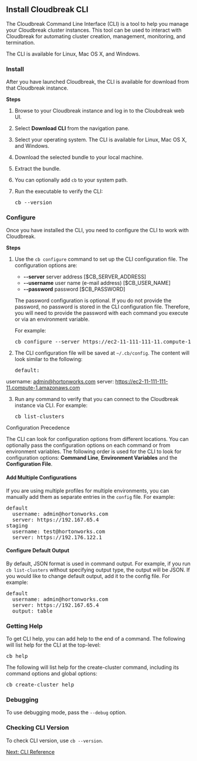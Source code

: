 ## Install Cloudbreak CLI  


The Cloudbreak Command Line Interface (CLI) is a tool to help you manage your Cloudbreak cluster instances. This tool can be used to interact with Cloudbreak for automating cluster creation, management, monitoring, and termination. 

The CLI is available for Linux, Mac OS X, and Windows. 


### Install 

After you have launched Cloudbreak, the CLI is available for download from that Cloudbreak instance.

**Steps**

1. Browse to your Cloudbreak instance and log in to the Cloubdreak web UI.  
2. Select **Download CLI** from the navigation pane. 
3. Select your operating system. The CLI is available for Linux, Mac OS X, and Windows.  
4. Download the selected bundle to your local machine.  
5. Extract the bundle.  
6. You can optionally add `cb` to your system path.
7. Run the executable to verify the CLI: 

    <pre>cb --version</pre>


### Configure

Once you have installed the CLI, you need to configure the CLI to work with Cloudbreak.

**Steps**

1. Use the `cb configure` command to set up the CLI configuration file. The configuration options are:  
    * **--server** server address [$CB_SERVER_ADDRESS]  
    * **--username** user name (e-mail address) [$CB_USER_NAME]  
    * **--password** password [$CB_PASSWORD]  
   
    The password configuration is optional. If you do not provide the password, no password is stored in the CLI configuration file. Therefore, you will need to provide the password with each command you execute or via an environment variable.
    
    For example:
    
    <pre>cb configure --server https://ec2-11-111-111-11.compute-1.amazonaws.com --username admin@hortonworks.com</pre>

2. The CLI configuration file will be saved at `~/.cb/config`. The content will look similar to the following:

    <pre>default:
  username: admin@hortonworks.com
  server: https://ec2-11-111-111-11.compute-1.amazonaws.com</pre>


3. Run any command to verify that you can connect to the Cloudbreak instance via CLI. For example:

    <pre>cb list-clusters</pre>  


<div class="note">
    <p class="first admonition-title">Configuration Precedence</p>
    <p class="last">
    The CLI can look for configuration options from different locations. You can optionally
    pass the configuration options on each command or from environment variables. The following
    order is used for the CLI to look for configuration options: <strong>Command Line</strong>, <strong>Environment Variables</strong>
    and the <strong>Configuration File</strong>.
    </p>
</div>

  
#### Add Multiple Configurations  

If you are using multiple profiles for multiple environments, you can manually add them as separate entries in the `config` file. For example:

<pre>default
  username: admin@hortonworks.com
  server: https://192.167.65.4
staging
  username: test@hortonworks.com
  server: https://192.176.122.1  
</pre>

    
[comment]: <> (Is this correct? Need to clarify how this works if you have multiple profiles. Would you add multiple entries to the config file manually, or can you do it using the configure command? Is the entry name supposed to match profile name?)  


#### Configure Default Output

By default, JSON format is used in command output. For example, if you run `cb list-clusters` without specifying output type, the output will be JSON. If you would like to change default output, add it to the config file. For example:

<pre>default
  username: admin@hortonworks.com
  server: https://192.167.65.4
  output: table</pre>


### Getting Help

To get CLI help, you can add help to the end of a command. The following will list help for the CLI at the top-level:

<pre>cb help</pre>

The following will list help for the create-cluster command, including its command options and global options:

<pre>cb create-cluster help</pre>


### Debugging

To use debugging mode, pass the `--debug` option. 


### Checking CLI Version

To check CLI version, use `cb --version`.


<div class="next">
<a href="../cli-reference/index.html">Next: CLI Reference</a>
</div>